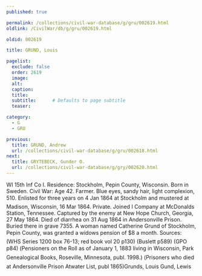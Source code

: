```yaml
---
published: true

permalink: /collections/civil-war-database/g/gru/002619.html
oldlink: /CivilWar/db/g/gru/002619.html

oldid: 002619

title: GRUND, Louis

pagelist:
  exclude: false
  order: 2619
  image: 
  alt:
  caption:
  title:
  subtitle:      # Defaults to page subtitle
  teaser:

category: 
  - G 
  - GRU

previous:
  title: GRUND, Andrew
  url: /collections/civil-war-database/g/gru/002618.html  
next:
  title: GRYTEBECK, Gunder O.
  url: /collections/civil-war-database/g/gry/002620.html   
---
```

WI 15th Inf Co I. Residence: Stockholm, Pepin County, Wisconsin. Born in Sweden. Civil War: Age 42. Farmer. Blue eyes, sandy hair, light complexion, 5&#146;10&#148;. Enlisted for three years on 4 Jan 1864 at Stockholm and mustered at Madison, Wisconsin, 16 Mar 1864. Private. Joined I Company at McDonalds Station, Tennessee. Captured by the enemy at New Hope Church, Georgia, 27 May 1864. Died of diarrhea on 31 Aug 1864 in Andersonville Prison. Buried there in grave 7355. A woman named Catherine Grund of Stockholm, Pepin County, was granted a widow&#146;s pension of $8 a month. Sources: (WHS Series 1200 box 76-13; red book vol 20 p130) (Buslett p589) (GPO p84) (&#147;Pensioners on the Roll as of January 1, 1883 living in Wisconsin&#148;, Park Genealogical Books, Roseville, Minnesota, publ. 1998.) (&#147;Prisoners who died at Andersonville Prison&#148; Atwater List, publ 1865)&#147;Grunds, Louis&#148; Gund, Lewis&#148;